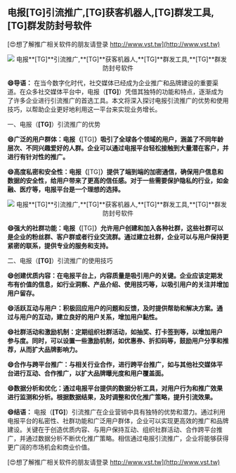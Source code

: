 ## **电报**[TG]**引流推广,**[TG]**获客机器人,**[TG]**群发工具,**[TG]**群发防封号软件**

[😍想了解推广相关软件的朋友请登录 http://www.vst.tw](http://www.vst.tw)

 <center><img src="https://vst.tw/MP4/tuiguang/png/5.png" alt="电报**[TG]**引流推广,**[TG]**获客机器人,**[TG]**群发工具,**[TG]**群发防封号软件"></center>

**😄导语：**
在当今数字化时代，社交媒体已经成为企业推广和品牌建设的重要渠道。在众多社交媒体平台中，电报（**[TG]**）凭借其独特的功能和特点，逐渐成为了许多企业进行引流推广的首选工具。本文将深入探讨电报引流推广的优势和使用技巧，以帮助企业更好地利用这一平台来实现业务增长。

一、电报（**[TG]**）引流推广的优势

**😄广泛的用户群体：电报（**[TG]**）吸引了全球各个领域的用户，涵盖了不同年龄层次、不同兴趣爱好的人群。企业可以通过电报平台轻松接触到大量潜在客户，并进行有针对性的推广。**

**😄高度私密和安全性：电报（**[TG]**）提供了端到端的加密通信，确保用户信息和数据的安全性，给用户带来了更高的信任感。对于一些需要保护隐私的行业，如金融、医疗等，电报平台是一个理想的选择。**

 <center><img src="https://vst.tw/MP4/tuiguang/png/0.png" alt="电报**[TG]**引流推广,**[TG]**获客机器人,**[TG]**群发工具,**[TG]**群发防封号软件"></center>

**😄强大的社群功能：电报（**[TG]**）允许用户创建和加入各种社群，这些社群可以是企业的粉丝群、客户群或者行业交流群。通过建立社群，企业可以与用户保持更紧密的联系，提供专业的服务和支持。**

二、电报（**[TG]**）引流推广的使用技巧

**😄创建优质内容：在电报平台上，内容质量是吸引用户的关键。企业应该定期发布有价值的信息，如行业洞察、产品介绍、使用技巧等，以吸引用户的关注并增加用户留存。**

**😄活跃互动与用户：积极回应用户的问题和反馈，及时提供帮助和解决方案。通过与用户的互动，建立良好的用户关系，增加用户黏性。**

**😄社群活动和激励机制：定期组织社群活动，如抽奖、打卡签到等，以增加用户参与度。同时，可以设置一些激励机制，如优惠券、折扣码等，鼓励用户分享和推荐，从而扩大品牌影响力。**

**😄合作与跨平台推广：与相关行业合作，进行跨平台推广，如与其他社交媒体平台进行互动、合作推广，以扩大品牌曝光度和用户覆盖面。**

**😄数据分析和优化：通过电报平台提供的数据分析工具，对用户行为和推广效果进行监测和分析。根据数据结果，及时调整和优化推广策略，提升引流效果。**

**😄结语：**
电报（**[TG]**）引流推广在企业营销中具有独特的优势和潜力。通过利用电报平台的私密性、社群功能和广泛用户群体，企业可以实现更高效的推广和品牌建设。关键在于创造优质内容、与用户保持互动、组织社群活动、合作跨平台推广，并通过数据分析不断优化推广策略。相信通过电报引流推广，企业将能够获得更广阔的市场机会和商业价值。

[😍想了解推广相关软件的朋友请登录 http://www.vst.tw](http://www.vst.tw)



